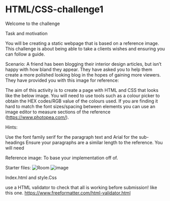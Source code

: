 
# HTML/CSS-challenge1

Welcome to the challenge

Task and motivation

You will be creating a static webpage that is based on a reference image. This challenge is about being able to take a clients wishes and ensuring you can follow a guide.

Scenario: A friend has been blogging their interior design articles, but isn’t happy with how bland they appear. They have asked you to help them create a more polished looking blog in the hopes of gaining more viewers. They have provided you with this image for reference:

The aim of this activity is to create a page with HTML and CSS that looks like the below image. You will need to use tools such as a colour picker to obtain the HEX codes/RGB value of the colours used. If you are finding it hard to match the font sizes/spacing between elements you can use an image editor to measure sections of the reference (https://www.photopea.com/).

Hints:

Use the font family serif for the paragraph text and Arial for the sub-headings
Ensure your paragraphs are a similar length to the reference.
You will need

Reference image: To base your implementation off of.

Starter files:
![Room](https://user-images.githubusercontent.com/85729783/153703499-a3765dd7-5e08-493c-bb6a-04069157b13c.png)
![image](https://user-images.githubusercontent.com/85729783/153703495-80c46e05-b522-43bb-adfc-498bfdcfbe4b.jpg)

Index.html and style.Css



use a HTML validator to check that all is working before submission! like this one. https://www.freeformatter.com/html-validator.html
